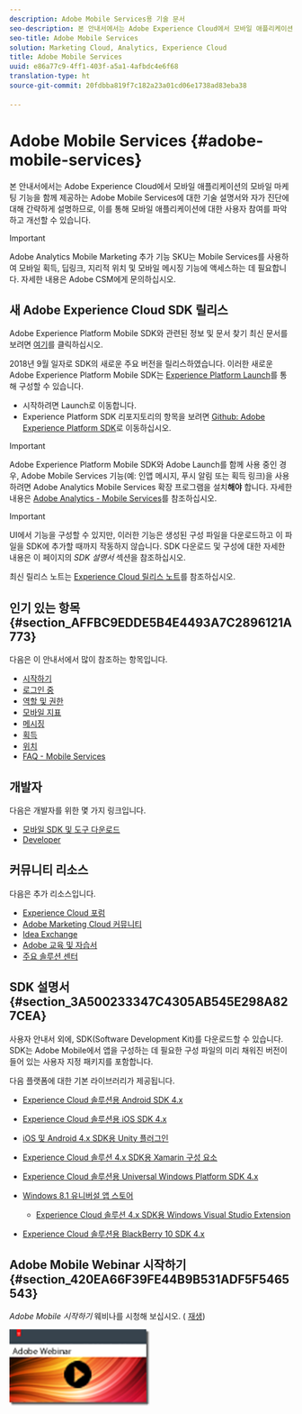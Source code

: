 ```yaml
---
description: Adobe Mobile Services용 기술 문서
seo-description: 본 안내서에서는 Adobe Experience Cloud에서 모바일 애플리케이션의 모바일 마케팅 기능을 함께 제공하는 Adobe Mobile Services에 대한 기술 설명서와 자가 진단에 대해 간략하게 설명하므로, 이를 통해 모바일 애플리케이션에 대한 사용자 참여를 파악하고 개선할 수 있습니다.
seo-title: Adobe Mobile Services
solution: Marketing Cloud, Analytics, Experience Cloud
title: Adobe Mobile Services
uuid: e86a77c9-4ff1-403f-a5a1-4afbdc4e6f68
translation-type: ht
source-git-commit: 20fdbba819f7c182a23a01cd06e1738ad83eba38

---
```



# Adobe Mobile Services {#adobe-mobile-services}

본 안내서에서는 Adobe Experience Cloud에서 모바일 애플리케이션의 모바일 마케팅 기능을 함께 제공하는 Adobe Mobile Services에 대한 기술 설명서와 자가 진단에 대해 간략하게 설명하므로, 이를 통해 모바일 애플리케이션에 대한 사용자 참여를 파악하고 개선할 수 있습니다.

>[!IMPORTANT]
>
>Adobe Analytics Mobile Marketing 추가 기능 SKU는 Mobile Services를 사용하여 모바일 획득, 딥링크, 지리적 위치 및 모바일 메시징 기능에 액세스하는 데 필요합니다. 자세한 내용은 Adobe CSM에게 문의하십시오.

## 새 Adobe Experience Cloud SDK 릴리스

Adobe Experience Platform Mobile SDK와 관련된 정보 및 문서 찾기 최신 문서를 보려면 [여기](https://aep-sdks.gitbook.io/docs/)를 클릭하십시오.

2018년 9월 일자로 SDK의 새로운 주요 버전을 릴리스하였습니다. 이러한 새로운 Adobe Experience Platform Mobile SDK는 [Experience Platform Launch](https://www.adobe.com/kr/experience-platform/launch.html)를 통해 구성할 수 있습니다.

* 시작하려면 Launch로 이동합니다.
* Experience Platform SDK 리포지토리의 항목을 보려면 [Github: Adobe Experience Platform SDK](https://github.com/Adobe-Marketing-Cloud/acp-sdks)로 이동하십시오.

>[!IMPORTANT]
>
> Adobe Experience Platform Mobile SDK와 Adobe Launch를 함께 사용 중인 경우, Adobe Mobile Services 기능(예: 인앱 메시지, 푸시 알림 또는 획득 링크)을 사용하려면 Adobe Analytics Mobile Services 확장 프로그램을 설치&#x200B;**해야** 합니다. 자세한 내용은 [Adobe Analytics - Mobile Services](https://aep-sdks.gitbook.io/docs/using-mobile-extensions/adobe-analytics-mobile-services)를 참조하십시오.

>[!IMPORTANT]
>
>UI에서 기능을 구성할 수 있지만, 이러한 기능은 생성된 구성 파일을 다운로드하고 이 파일을 SDK에 추가할 때까지 작동하지 않습니다. SDK 다운로드 및 구성에 대한 자세한 내용은 이 페이지의 *SDK 설명서* 섹션을 참조하십시오.

최신 릴리스 노트는 [Experience Cloud 릴리스 노트](https://docs.adobe.com/content/help/ko-KR/release-notes/experience-cloud/current.html)를 참조하십시오.

## 인기 있는 항목 {#section_AFFBC9EDDE5B4E4493A7C2896121A773}

다음은 이 안내서에서 많이 참조하는 항목입니다.

* [시작하기](/help/using/gs/gs.md)
* [로그인 중](/help/using/gs/gs-signin.md)
* [역할 및 권한](/help/using/gs/c-mob-roles-and-permissions.md)
* [모바일 지표](/help/using/gs/metrics/metrics.md)
* [메시징](/help/using/in-app-messaging/in-app-messaging.md)
* [획득](/help/using/acquisition-main/acquisition-main.md)
* [위치](/help/using/location/c-location-overview.md)
* [FAQ - Mobile Services](/help/using/faq-mobile.md)

## 개발자

다음은 개발자를 위한 몇 가지 링크입니다.

* [모바일 SDK 및 도구 다운로드](/help/using/c-manage-app-settings/c-mob-confg-app/t-config-analytics/download-sdk.md)
* [Developer](https://marketing.adobe.com/resources/help/ko_KR/reference/developer.html)

## 커뮤니티 리소스

다음은 추가 리소스입니다.

* [Experience Cloud 포럼](https://forums.adobe.com/community/experience-cloud)
* [Adobe Marketing Cloud 커뮤니티](https://helpx.adobe.com/kr/marketing-cloud.html?promoid=KAWSE)
* [Idea Exchange](https://forums.adobe.com/community/experience-cloud/analytics-cloud/analytics)
* [Adobe 교육 및 자습서](https://helpx.adobe.com/kr/learning.html?promoid=KAUDK)
* [주요 솔루션 센터](https://www.adobe.com/kr/marketing-cloud.html)

## SDK 설명서 {#section_3A500233347C4305AB545E298A827CEA}

사용자 안내서 외에, SDK(Software Development Kit)를 다운로드할 수 있습니다. SDK는 Adobe Mobile에서 앱을 구성하는 데 필요한 구성 파일의 미리 채워진 버전이 들어 있는 사용자 지정 패키지를 포함합니다.

다음 플랫폼에 대한 기본 라이브러리가 제공됩니다.

* [Experience Cloud 솔루션용 Android SDK 4.x](https://docs.adobe.com/content/help/ko-KR/mobile-services/android/overview.html)

* [Experience Cloud 솔루션용 iOS SDK 4.x](https://docs.adobe.com/content/help/ko-KR/mobile-services/ios/overview.html)

* [iOS 및 Android 4.x SDK용 Unity 플러그인](https://docs.adobe.com/content/help/ko-KR/mobile-services/unity/get-started.html)

* [Experience Cloud 솔루션 4.x SDK용 Xamarin 구성 요소](https://docs.adobe.com/content/help/ko-KR/mobile-services/xamarin/get-started.html)

* [Experience Cloud 솔루션용 Universal Windows Platform SDK 4.x](https://docs.adobe.com/content/help/ko-KR/mobile-services/universal-windows/overview.html)

* [Windows 8.1 유니버설 앱 스토어](https://docs.adobe.com/content/help/ko-KR/mobile-services/windows-universal-appstore/overview.html)

   * [Experience Cloud 솔루션 4.x SDK용 Windows Visual Studio Extension](https://docs.adobe.com/content/help/ko-KR/mobile-services/windows-universal-appstore/win-vse-4x.html)

* [Experience Cloud 솔루션용 BlackBerry 10 SDK 4.x](https://docs.adobe.com/content/help/ko-KR/mobile-services/blackberry/overview.html)

## Adobe Mobile Webinar 시작하기 {#section_420EA66F39FE44B9B531ADF5F5465543}

*Adobe Mobile 시작하기* 웨비나를 시청해 보십시오. ( [재생](https://adobe.ly/PsxCFn))

[  ![](assets/webinar.png) ](https://adobe.ly/PsxCFn)
